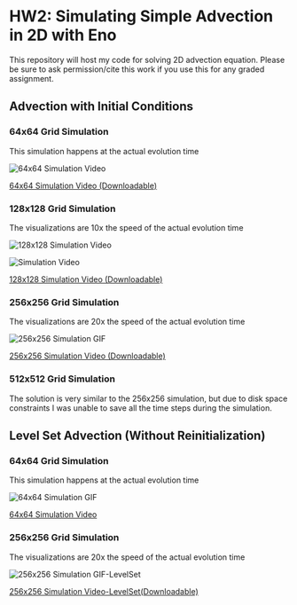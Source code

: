 # HW2: Simulating Simple Advection in 2D with Eno
This repository will host my code for solving 2D advection equation. Please be sure to ask permission/cite this work if you use this for any graded assignment. 

## Advection with Initial Conditions

### 64x64 Grid Simulation
This simulation happens at the actual evolution time

![64x64 Simulation Video](https://media.giphy.com/media/G1sAoEurj3sf5SrxHY/giphy.gif)

[64x64 Simulation Video (Downloadable)](https://ucmerced.box.com/s/eomj354gtqs8in7whe8est2f3dgb72hl)


### 128x128 Grid Simulation
The visualizations are 10x the speed of the actual evolution time


![128x128 Simulation Video](https://media.giphy.com/media/nVzPMWdtvl1AdOethD/giphy.gif)

![Simulation Video](https://media.giphy.com/media/4Vy2ZLO3l9F5oxgOlh/giphy.gif)


[128x128 Simulation Video (Downloadable)](https://ucmerced.box.com/s/846hn9iwtn86ja927aaqfbjbvaze0p9k)

### 256x256 Grid Simulation
The visualizations are 20x the speed of the actual evolution time

![256x256 Simulation GIF](https://media.giphy.com/media/508XKw7hdg8PoZBina/giphy.gif)


[256x256 Simulation Video (Downloadable)](https://ucmerced.box.com/s/1owuwyjvh3hvecy5mlfuq8w2wbpwgy18)


### 512x512 Grid Simulation

The solution is very similar to the 256x256 simulation, but due to disk space constraints I was unable to save all the time steps during the simulation.

## Level Set Advection (Without Reinitialization)

### 64x64 Grid Simulation
This simulation happens at the actual evolution time

![64x64 Simulation GIF](https://media.giphy.com/media/4Vy2ZLO3l9F5oxgOlh/giphy.gif)


[64x64 Simulation Video](https://ucmerced.box.com/s/vgogy62uklu5raxtgw58rogsjq14xxm6)


### 256x256 Grid Simulation

The visualizations are 20x the speed of the actual evolution time

![256x256 Simulation GIF-LevelSet](https://media.giphy.com/media/4Vy2ZLO3l9F5oxgOlh/giphy.gif)


[256x256 Simulation Video-LevelSet(Downloadable)](https://ucmerced.box.com/s/vgogy62uklu5raxtgw58rogsjq14xxm6)

